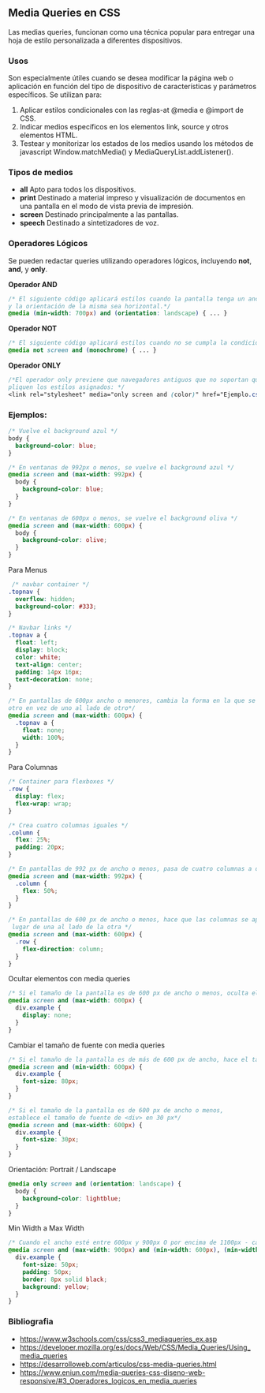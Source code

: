 ## Media Queries en CSS
Las medias queries, funcionan como una técnica popular para entregar una hoja de estilo personalizada a diferentes dispositivos. 

### Usos
Son especialmente útiles cuando se desea modificar la página web o aplicación en función del tipo de dispositivo de características y parámetros específicos.
Se utilizan para:
1. Aplicar estilos condicionales con las reglas-at @media e @import de CSS.
2. Indicar medios específicos en los elementos link, source y otros elementos HTML.
3. Testear y monitorizar los estados de los medios usando los métodos de javascript Window.matchMedia() y MediaQueryList.addListener().

### Tipos de medios

- **all**
    Apto para todos los dispositivos.
- **print**
    Destinado a material impreso y visualización de documentos en una pantalla en el modo de vista previa de impresión. 
- **screen**
    Destinado principalmente a las pantallas.
- **speech**
    Destinado a sintetizadores de voz. 
### Operadores Lógicos
Se pueden redactar queries utilizando operadores lógicos, incluyendo **not**, **and**, y **only**.

**Operador AND**
```css
/* El siguiente código aplicará estilos cuando la pantalla tenga un ancho mínimo de 700px 
y la orientación de la misma sea horizontal.*/
@media (min-width: 700px) and (orientation: landscape) { ... }
```
**Operador NOT**
```css
/* El siguiente código aplicará estilos cuando no se cumpla la condición especificada */
@media not screen and (monochrome) { ... }
```
**Operador ONLY**
```css
/*El operador only previene que navegadores antiguos que no soportan queries con funciones 
pliquen los estilos asignados: */
<link rel="stylesheet" media="only screen and (color)" href="Ejemplo.css" />
```

### Ejemplos:
```css
/* Vuelve el background azul */
body {
  background-color: blue;
}

/* En ventanas de 992px o menos, se vuelve el background azul */
@media screen and (max-width: 992px) {
  body {
    background-color: blue;
  }
}

/* En ventanas de 600px o menos, se vuelve el background oliva */
@media screen and (max-width: 600px) {
  body {
    background-color: olive;
  }
} 
```
Para Menus
```css
 /* navbar container */
.topnav {
  overflow: hidden;
  background-color: #333;
}

/* Navbar links */
.topnav a {
  float: left;
  display: block;
  color: white;
  text-align: center;
  padding: 14px 16px;
  text-decoration: none;
}

/* En pantallas de 600px ancho o menores, cambia la forma en la que se acomodaran los menus a uno arriba de 
otro en vez de uno al lado de otro*/
@media screen and (max-width: 600px) {
  .topnav a {
    float: none;
    width: 100%;
  }
} 
```

Para Columnas
```css
/* Container para flexboxes */
.row {
  display: flex;
  flex-wrap: wrap;
}

/* Crea cuatro columnas iguales */
.column {
  flex: 25%;
  padding: 20px;
}

/* En pantallas de 992 px de ancho o menos, pasa de cuatro columnas a dos columnas */
@media screen and (max-width: 992px) {
  .column {
    flex: 50%;
  }
}

/* En pantallas de 600 px de ancho o menos, hace que las columnas se apilen una encima de la otra en
 lugar de una al lado de la otra */
@media screen and (max-width: 600px) {
  .row {
    flex-direction: column;
  }
}
```

Ocultar elementos con media queries
```css
/* Si el tamaño de la pantalla es de 600 px de ancho o menos, oculta el elemento. */
@media screen and (max-width: 600px) {
  div.example {
    display: none;
  }
}
```

Cambiar el tamaño de fuente con media queries
```css
/* Si el tamaño de la pantalla es de más de 600 px de ancho, hace el tamaño de fuente de <div> en 80 px*/
@media screen and (min-width: 600px) {
  div.example {
    font-size: 80px;
  }
}

/* Si el tamaño de la pantalla es de 600 px de ancho o menos, 
establece el tamaño de fuente de <div> en 30 px*/
@media screen and (max-width: 600px) {
  div.example {
    font-size: 30px;
  }
}
```

Orientación: Portrait / Landscape
```css
@media only screen and (orientation: landscape) {
  body {
    background-color: lightblue;
  }
}
```

Min Width a Max Width
```css
/* Cuando el ancho esté entre 600px y 900px O por encima de 1100px - cambia la apariencia de <div> */
@media screen and (max-width: 900px) and (min-width: 600px), (min-width: 1100px) {
  div.example {
    font-size: 50px;
    padding: 50px;
    border: 8px solid black;
    background: yellow;
  }
}
```

### Bibliografia
- <https://www.w3schools.com/css/css3_mediaqueries_ex.asp>
- <https://developer.mozilla.org/es/docs/Web/CSS/Media_Queries/Using_media_queries>
- <https://desarrolloweb.com/articulos/css-media-queries.html>
- <https://www.eniun.com/media-queries-css-diseno-web-responsive/#3_Operadores_logicos_en_media_queries>
